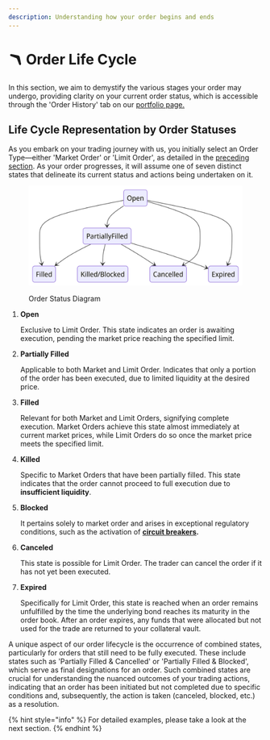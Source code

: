 ```yaml
---
description: Understanding how your order begins and ends
---
```


# 🪃 Order Life Cycle

In this section, we aim to demystify the various stages your order may undergo, providing clarity on your current order status, which is accessible through the 'Order History' tab on our [portfolio page.](https://app.gitbook.com/o/DralddHerVJQe2eHzg9a/s/5n2yKWdxy0II5Sd3ZIQL/~/changes/105/platform-guide/trading-interface/portfolio)&#x20;

## Life Cycle Representation by Order Statuses

As you embark on your trading journey with us, you initially select an Order Type—either 'Market Order' or 'Limit Order', as detailed in the [preceding section](../order-type.md). As your order progresses, it will assume one of seven distinct states that delineate its current status and actions being undertaken on it.

<figure><img src="../../../../.gitbook/assets/image (116).png" alt=""><figcaption><p>Order Status Diagram</p></figcaption></figure>

1.  **Open**

    Exclusive to Limit Order. This state indicates an order is awaiting execution, pending the market price reaching the specified limit.&#x20;
2.  **Partially Filled**

    Applicable to both Market and Limit Order. Indicates that only a portion of the order has been executed, due to limited liquidity at the desired price.&#x20;
3.  **Filled**

    Relevant for both Market and Limit Orders, signifying complete execution. Market Orders achieve this state almost immediately at current market prices, while Limit Orders do so once the market price meets the specified limit.
4.  **Killed**

    Specific to Market Orders that have been partially filled. This state indicates that the order cannot proceed to full execution due to **insufficient liquidity**.
5.  **Blocked**

    It pertains solely to market order and arises in exceptional regulatory conditions, such as the activation of [**circuit breakers**](../../../protocol-security-and-safety/circuit-breaker/)**.**&#x20;
6.  **Canceled**

    This state is possible for Limit Order. The trader can cancel the order if it has not yet been executed.
7.  **Expired**

    Specifically for Limit Order, this state is reached when an order remains unfulfilled by the time the underlying bond reaches its maturity in the order book. After an order expires, any funds that were allocated but not used for the trade are returned to your collateral vault.

A unique aspect of our order lifecycle is the occurrence of combined states, particularly for orders that still need to be fully executed. These include states such as 'Partially Filled & Cancelled' or 'Partially Filled & Blocked', which serve as final designations for an order. Such combined states are crucial for understanding the nuanced outcomes of your trading actions, indicating that an order has been initiated but not completed due to specific conditions and, subsequently, the action is taken (canceled, blocked, etc.) as a resolution.

{% hint style="info" %}
For detailed examples, please take a look at the next section.
{% endhint %}
